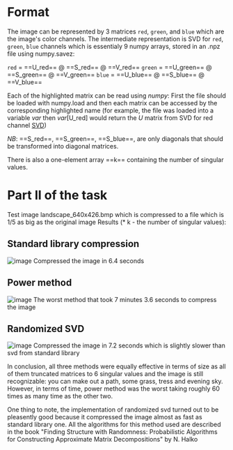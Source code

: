 # Format
The image can be represented by 3 matrices `red`, `green`, and `blue` which are the image's color channels.
The intermediate representation is SVD for `red`, `green`, `blue` channels which is essentialy 9 numpy arrays, stored in an .npz file using numpy.savez:

`red` = ==U_red== @ ==S_red== @ ==V_red==
`green` = ==U_green== @ ==S_green== @ ==V_green==
`blue` = ==U_blue== @ ==S_blue== @ ==V_blue==

Each of the highlighted matrix can be read using $numpy$: First the file should be loaded with numpy.load and then each matrix can be accessed by the corresponding highlighted name (for example, the file was loaded into a variable $var$ then $var$[U_red] would return the $U$ matrix from SVD for red channel [SVD](https://en.wikipedia.org/wiki/Singular_value_decomposition))

$NB:$ ==S_red==, ==S_green==, ==S_blue==, are only diagonals that should be transformed into diagonal matrices.

There is also a one-element array ==k== containing the number of singular values.

# Part II of the task
Test image landscape_640x426.bmp which is compressed to a file which is 1/5 as big as the original image
Results (* k - the number of singular values):
## Standard library compression
![image](https://github.com/Salvatore112/Numerical-Methods-HW/assets/113641510/aee2986d-d145-4748-95b2-1a497faf4b94)
Compressed the image in 6.4 seconds

## Power method 

![image](https://github.com/Salvatore112/Numerical-Methods-HW/assets/113641510/e246aa3a-079e-4166-bbd1-65a6e15feaa4)
The worst method that took 7 minutes 3.6 seconds to compress the image
## Randomized SVD

![image](https://github.com/Salvatore112/Numerical-Methods-HW/assets/113641510/0091cb55-ec0e-4567-b2f0-92cb68ef89bd)
Compressed the image in 7.2 seconds which is slightly slower than svd from standard library

In conclusion, all three methods were equally effective in terms of size as all of them truncated matrices to 6 singular values and the image
is still recognizable: you can make out a path, some grass, tress and evening sky. However, in terms of time, power method was the worst taking roughly 60 times as many time as the other two. 

One thing to note, the implementation of randomized svd turned out to be pleasently good because it compressed the image almost as fast as standard library one.
All the algorithms for this method used are described in the book "Finding Structure with Randomness: Probabilistic Algorithms for Constructing Approximate Matrix Decompositions" by N. Halko

